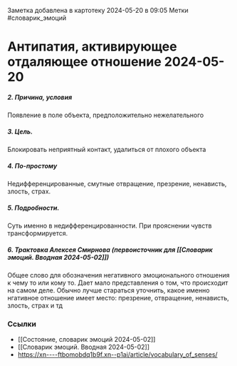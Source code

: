 Заметка добавлена в картотеку 2024-05-20 в 09:05
Метки #словарик_эмоций 

#  Антипатия, активирующее отдаляющее отношение 2024-05-20

##### 2. Причина, условия
Появление в поле объекта, предположительно нежелательного
##### 3. Цель.
Блокировать неприятный контакт, удалиться от плохого объекта
##### 4. По-простому
Недифференцированные, смутные отвращение, презрение, ненависть, злость, страх.
##### 5. Подробности.
Суть именно в недифференцированности. При прояснении чувств трансформируется.
##### 6. Трактовка Алексея Смирнова (первоисточник для [[Словарик эмоций. Вводная 2024-05-02]])
Общее слово для обозначения негативного эмоционального отношения к чему то или кому то. Дает мало представления о том, что происходит на самом деле. Обычно лучше стараться уточнить, какое именно нгативное отношение имеет место: презрение, отвращение, ненависть, злость, страх и тд


### Ссылки
- [[Состояние, словарик эмоций 2024-05-02]]
- [[Словарик эмоций. Вводная 2024-05-02]]
- https://xn----ftbomobdq1b9f.xn--p1ai/article/vocabulary_of_senses/




